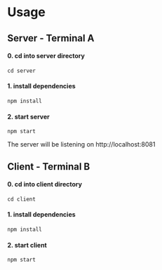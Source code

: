 # Usage

## Server - Terminal A

#### 0. cd into server directory

```
cd server
```

#### 1. install dependencies

```
npm install
```

#### 2. start server

```
npm start
```

The server will be listening on http://localhost:8081

## Client - Terminal B

#### 0. cd into client directory

```
cd client
```

#### 1. install dependencies

```
npm install
```

#### 2. start client

```
npm start
```
